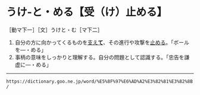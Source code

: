 # うけ‐と・める【受（け）止める】

［動マ下一］［文］うけと・む［マ下二］

1. 自分の方に向かってくるものを[支え**て**](ささえる（支える）)、その進行や攻撃を[止める](とめる（止める／留める／停める）)。「ボールを―・める」
2. 事柄の意味をしっかりと理解する。自分の問題として認識する。「忠告を謙虚に―・める」

---
`https://dictionary.goo.ne.jp/word/%E5%8F%97%E6%AD%A2%E3%82%81%E3%82%8B/`